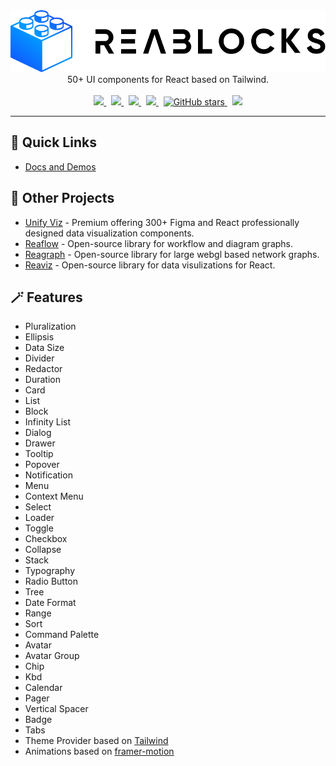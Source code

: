 <div align="center">
  <img width="650" src="docs/assets/logo-light.png">
  <br />
  50+ UI components for React based on Tailwind.
  <br /><br />
  <a href="https://github.com/reaviz/reablocks/actions/workflows/build.yml">
    <img src="https://github.com/reaviz/reablocks/actions/workflows/build.yml/badge.svg" />
  </a>
  &nbsp;
  <a href="https://npm.im/reablocks" target="_blank">
    <img src="https://img.shields.io/npm/v/reablocks.svg" />
  </a>&nbsp;
  <a href="https://npm.im/reablocks" target="_blank">
    <img src="https://badgen.net/npm/dw/reablocks" />
  </a>&nbsp;
  <a href="https://github.com/reaviz/reablocks/blob/master/LICENSE">
    <img src="https://badgen.now.sh/badge/license/apache2" />
  </a>&nbsp;
  <a href="https://github.com/reaviz/reablocks">
    <img alt="GitHub stars" src="https://img.shields.io/github/stars/reaviz/reablocks?style=social" />
  </a>&nbsp;
  <a href="https://discord.gg/tt8wGExq35" target="_blank">
    <img src="https://img.shields.io/discord/773948315037073409?label=discord" />
  </a>
</div>

---

## 🚀 Quick Links
- [Docs and Demos](https://reablocks.dev)

## 💎 Other Projects

- [Unify Viz](https://unifyviz.com) - Premium offering 300+ Figma and React professionally designed data visualization
components.
- [Reaflow](https://reaflow.dev) - Open-source library for workflow and diagram graphs.
- [Reagraph](https://reagraph.dev) - Open-source library for large webgl based network graphs.
- [Reaviz](https://reaviz.io) - Open-source library for data visulizations for React. 

## 🪄 Features
- Pluralization
- Ellipsis
- Data Size
- Divider
- Redactor
- Duration
- Card
- List
- Block
- Infinity List
- Dialog
- Drawer
- Tooltip
- Popover
- Notification
- Menu
- Context Menu
- Select
- Loader
- Toggle
- Checkbox
- Collapse
- Stack
- Typography
- Radio Button
- Tree
- Date Format
- Range
- Sort
- Command Palette
- Avatar
- Avatar Group
- Chip
- Kbd
- Calendar
- Pager
- Vertical Spacer
- Badge
- Tabs
- Theme Provider based on [Tailwind](https://tailwindcss.com/)
- Animations based on [framer-motion](https://www.framer.com/docs/animation/)
